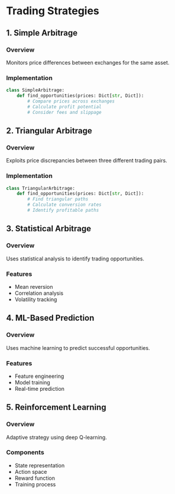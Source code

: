 # Trading Strategies

## 1. Simple Arbitrage

### Overview
Monitors price differences between exchanges for the same asset.

### Implementation
```python
class SimpleArbitrage:
    def find_opportunities(prices: Dict[str, Dict]):
        # Compare prices across exchanges
        # Calculate profit potential
        # Consider fees and slippage
```

## 2. Triangular Arbitrage

### Overview
Exploits price discrepancies between three different trading pairs.

### Implementation
```python
class TriangularArbitrage:
    def find_opportunities(prices: Dict[str, Dict]):
        # Find triangular paths
        # Calculate conversion rates
        # Identify profitable paths
```

## 3. Statistical Arbitrage

### Overview
Uses statistical analysis to identify trading opportunities.

### Features
- Mean reversion
- Correlation analysis
- Volatility tracking

## 4. ML-Based Prediction

### Overview
Uses machine learning to predict successful opportunities.

### Features
- Feature engineering
- Model training
- Real-time prediction

## 5. Reinforcement Learning

### Overview
Adaptive strategy using deep Q-learning.

### Components
- State representation
- Action space
- Reward function
- Training process
